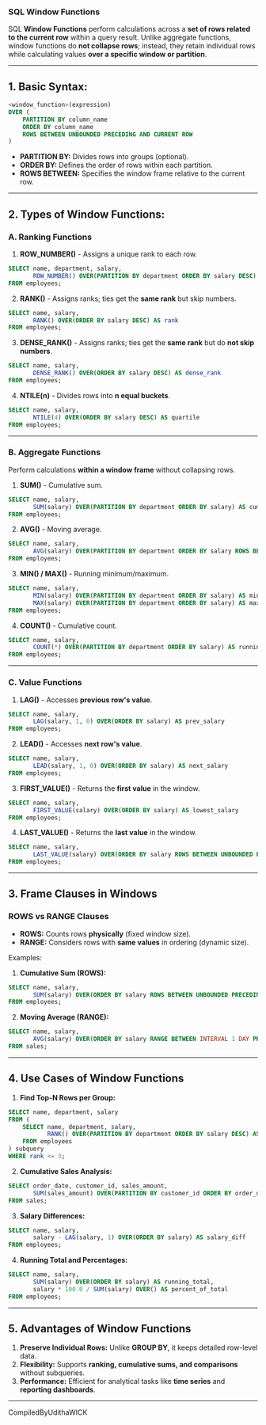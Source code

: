 ### **SQL Window Functions**  
SQL **Window Functions** perform calculations across a **set of rows related to the current row** within a query result. Unlike aggregate functions, window functions do **not collapse rows**; instead, they retain individual rows while calculating values **over a specific window or partition**.

---

## **1. Basic Syntax:**
```sql
<window_function>(expression) 
OVER (
    PARTITION BY column_name
    ORDER BY column_name
    ROWS BETWEEN UNBOUNDED PRECEDING AND CURRENT ROW
)
```

- **PARTITION BY:** Divides rows into groups (optional).  
- **ORDER BY:** Defines the order of rows within each partition.  
- **ROWS BETWEEN:** Specifies the window frame relative to the current row.  

---

## **2. Types of Window Functions:**

### **A. Ranking Functions**
1. **ROW_NUMBER()** - Assigns a unique rank to each row.
```sql
SELECT name, department, salary,
       ROW_NUMBER() OVER(PARTITION BY department ORDER BY salary DESC) AS row_num
FROM employees;
```

2. **RANK()** - Assigns ranks; ties get the **same rank** but skip numbers.
```sql
SELECT name, salary,
       RANK() OVER(ORDER BY salary DESC) AS rank
FROM employees;
```

3. **DENSE_RANK()** - Assigns ranks; ties get the **same rank** but do **not skip numbers**.
```sql
SELECT name, salary,
       DENSE_RANK() OVER(ORDER BY salary DESC) AS dense_rank
FROM employees;
```

4. **NTILE(n)** - Divides rows into **n equal buckets**.
```sql
SELECT name, salary,
       NTILE(4) OVER(ORDER BY salary DESC) AS quartile
FROM employees;
```

---

### **B. Aggregate Functions**
Perform calculations **within a window frame** without collapsing rows.  

1. **SUM()** - Cumulative sum.
```sql
SELECT name, salary,
       SUM(salary) OVER(PARTITION BY department ORDER BY salary) AS cum_sum
FROM employees;
```

2. **AVG()** - Moving average.
```sql
SELECT name, salary,
       AVG(salary) OVER(PARTITION BY department ORDER BY salary ROWS BETWEEN 2 PRECEDING AND CURRENT ROW) AS moving_avg
FROM employees;
```

3. **MIN() / MAX()** - Running minimum/maximum.
```sql
SELECT name, salary,
       MIN(salary) OVER(PARTITION BY department ORDER BY salary) AS min_salary,
       MAX(salary) OVER(PARTITION BY department ORDER BY salary) AS max_salary
FROM employees;
```

4. **COUNT()** - Cumulative count.
```sql
SELECT name, salary,
       COUNT(*) OVER(PARTITION BY department ORDER BY salary) AS running_count
FROM employees;
```

---

### **C. Value Functions**
1. **LAG()** - Accesses **previous row's value**.
```sql
SELECT name, salary,
       LAG(salary, 1, 0) OVER(ORDER BY salary) AS prev_salary
FROM employees;
```

2. **LEAD()** - Accesses **next row's value**.
```sql
SELECT name, salary,
       LEAD(salary, 1, 0) OVER(ORDER BY salary) AS next_salary
FROM employees;
```

3. **FIRST_VALUE()** - Returns the **first value** in the window.
```sql
SELECT name, salary,
       FIRST_VALUE(salary) OVER(ORDER BY salary) AS lowest_salary
FROM employees;
```

4. **LAST_VALUE()** - Returns the **last value** in the window.
```sql
SELECT name, salary,
       LAST_VALUE(salary) OVER(ORDER BY salary ROWS BETWEEN UNBOUNDED PRECEDING AND UNBOUNDED FOLLOWING) AS highest_salary
FROM employees;
```

---

## **3. Frame Clauses in Windows**

### **ROWS vs RANGE Clauses**
- **ROWS:** Counts rows **physically** (fixed window size).  
- **RANGE:** Considers rows with **same values** in ordering (dynamic size).  

Examples:

1. **Cumulative Sum (ROWS):**
```sql
SELECT name, salary,
       SUM(salary) OVER(ORDER BY salary ROWS BETWEEN UNBOUNDED PRECEDING AND CURRENT ROW) AS cum_sum
FROM employees;
```

2. **Moving Average (RANGE):**
```sql
SELECT name, salary,
       AVG(salary) OVER(ORDER BY salary RANGE BETWEEN INTERVAL 1 DAY PRECEDING AND CURRENT ROW) AS moving_avg
FROM sales;
```

---

## **4. Use Cases of Window Functions**

1. **Find Top-N Rows per Group:**
```sql
SELECT name, department, salary
FROM (
    SELECT name, department, salary,
           RANK() OVER(PARTITION BY department ORDER BY salary DESC) AS rank
    FROM employees
) subquery
WHERE rank <= 3;
```

2. **Cumulative Sales Analysis:**
```sql
SELECT order_date, customer_id, sales_amount,
       SUM(sales_amount) OVER(PARTITION BY customer_id ORDER BY order_date) AS cumulative_sales
FROM sales;
```

3. **Salary Differences:**
```sql
SELECT name, salary,
       salary - LAG(salary, 1) OVER(ORDER BY salary) AS salary_diff
FROM employees;
```

4. **Running Total and Percentages:**
```sql
SELECT name, salary,
       SUM(salary) OVER(ORDER BY salary) AS running_total,
       salary * 100.0 / SUM(salary) OVER() AS percent_of_total
FROM employees;
```

---

## **5. Advantages of Window Functions**

1. **Preserve Individual Rows:** Unlike **GROUP BY**, it keeps detailed row-level data.  
2. **Flexibility:** Supports **ranking, cumulative sums, and comparisons** without subqueries.  
3. **Performance:** Efficient for analytical tasks like **time series** and **reporting dashboards**.  

---

CompiledByUdithaWICK
